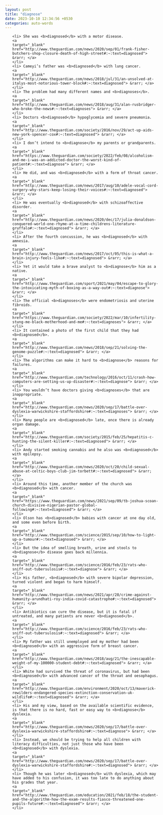 ```yaml
---
layout: post
title: "diagnose"
date: 2023-10-10 12:34:56 +0530
categories: auto-words
---
```

<ol>

    <li> She was <b>diagnosed</b> with a motor disease.
    <a 
    target="_blank" 
    href="http://www.theguardian.com/news/2020/sep/01/frank-fisher-butchers-shop-closure-death-of-high-street#:~:text=diagnosed"> &rarr; </a>
    </li>
    <li> Cameyi’s father was <b>diagnosed</b> with lung cancer.
    <a 
    target="_blank" 
    href="http://www.theguardian.com/news/2018/jul/31/an-unsolved-at-italys-most-notorious-tower-block#:~:text=diagnosed"> &rarr; </a>
    </li>
    <li> The problem had many different names and <b>diagnoses</b>.
    <a 
    target="_blank" 
    href="http://www.theguardian.com/news/2018/aug/31/alan-rusbridger-who-broke-the-news#:~:text=diagnoses"> &rarr; </a>
    </li>
    <li> Doctors <b>diagnosed</b> hypoglycemia and severe pneumonia.
    <a 
    target="_blank" 
    href="http://www.theguardian.com/society/2016/nov/29/act-up-aids-new-york-spencer-cox#:~:text=diagnosed"> &rarr; </a>
    </li>
    <li> I don’t intend to <b>diagnose</b> my parents or grandparents.
    <a 
    target="_blank" 
    href="https://www.theguardian.com/society/2022/feb/08/alcoholism-and-me-i-was-an-addicted-doctor-the-worst-kind-of-patient#:~:text=diagnose"> &rarr; </a>
    </li>
    <li> He did, and was <b>diagnosed</b> with a form of throat cancer.
    <a 
    target="_blank" 
    href="http://www.theguardian.com/news/2017/aug/10/adele-vocal-cord-surgery-why-stars-keep-losing-their-voices#:~:text=diagnosed"> &rarr; </a>
    </li>
    <li> He was eventually <b>diagnosed</b> with schizoaffective disorder.
    <a 
    target="_blank" 
    href="http://www.theguardian.com/news/2020/dec/17/julia-donaldson-conquered-world-one-rhyme-at-a-time-childrens-literature-gruffalo#:~:text=diagnosed"> &rarr; </a>
    </li>
    <li> After the fourth concussion, he was <b>diagnosed</b> with amnesia.
    <a 
    target="_blank" 
    href="http://www.theguardian.com/news/2017/oct/05/this-is-what-a-brain-injury-feels-like#:~:text=diagnosed"> &rarr; </a>
    </li>
    <li> Yet it would take a brave analyst to <b>diagnose</b> him as a native.
    <a 
    target="_blank" 
    href="http://www.theguardian.com/sport/2021/may/04/escape-to-glory-the-intoxicating-myth-of-boxing-as-a-way-out#:~:text=diagnose"> &rarr; </a>
    </li>
    <li> The official <b>diagnoses</b> were endometriosis and uterine fibroids.
    <a 
    target="_blank" 
    href="https://www.theguardian.com/society/2022/mar/10/infertility-stung-me-black-motherhood-and-me#:~:text=diagnoses"> &rarr; </a>
    </li>
    <li> It contained a photo of the first child that they had <b>diagnosed</b>.
    <a 
    target="_blank" 
    href="http://www.theguardian.com/news/2018/sep/21/solving-the-genome-puzzle#:~:text=diagnosed"> &rarr; </a>
    </li>
    <li> The algorithms can make it hard to <b>diagnose</b> reasons for failures.
    <a 
    target="_blank" 
    href="http://www.theguardian.com/technology/2016/oct/11/crash-how-computers-are-setting-us-up-disaster#:~:text=diagnose"> &rarr; </a>
    </li>
    <li> You wouldn’t have doctors giving <b>diagnoses</b> that are inappropriate.
    <a 
    target="_blank" 
    href="http://www.theguardian.com/news/2020/sep/17/battle-over-dyslexia-warwickshire-staffordshire#:~:text=diagnoses"> &rarr; </a>
    </li>
    <li> Many people are <b>diagnosed</b> late, once there is already organ damage.
    <a 
    target="_blank" 
    href="http://www.theguardian.com/society/2015/feb/25/hepatitis-c-hunting-the-silent-killer#:~:text=diagnosed"> &rarr; </a>
    </li>
    <li> Andy started smoking cannabis and he also was <b>diagnosed</b> with epilepsy.
    <a 
    target="_blank" 
    href="http://www.theguardian.com/news/2020/oct/20/child-sexual-abuse-at-celtic-boys-club-jim-torbett#:~:text=diagnosed"> &rarr; </a>
    </li>
    <li> Around this time, another member of the church was <b>diagnosed</b> with cancer.
    <a 
    target="_blank" 
    href="https://www.theguardian.com/news/2021/sep/09/tb-joshua-scoan-church-divisive-nigerian-pastor-global-following#:~:text=diagnosed"> &rarr; </a>
    </li>
    <li> Olson has <b>diagnosed</b> babies with cancer at one day old, and some even before birth.
    <a 
    target="_blank" 
    href="http://www.theguardian.com/science/2015/sep/10/how-to-light-up-a-tumour#:~:text=diagnosed"> &rarr; </a>
    </li>
    <li> But the idea of smelling breath, urine and stools to <b>diagnose</b> disease goes back millennia.
    <a 
    target="_blank" 
    href="http://www.theguardian.com/science/2016/feb/23/rats-who-sniff-out-tubersulosis#:~:text=diagnose"> &rarr; </a>
    </li>
    <li> His father, <b>diagnosed</b> with severe bipolar depression, turned violent and began to harm himself.
    <a 
    target="_blank" 
    href="http://www.theguardian.com/news/2021/apr/28/crime-against-humanity-arundhati-roy-india-covid-catastrophe#:~:text=diagnosed"> &rarr; </a>
    </li>
    <li> Antibiotics can cure the disease, but it is fatal if untreated, and many patients are never <b>diagnosed</b>.
    <a 
    target="_blank" 
    href="http://www.theguardian.com/science/2016/feb/23/rats-who-sniff-out-tubersulosis#:~:text=diagnosed"> &rarr; </a>
    </li>
    <li> My father was still unemployed and my mother had been <b>diagnosed</b> with an aggressive form of breast cancer.
    <a 
    target="_blank" 
    href="http://www.theguardian.com/news/2018/aug/21/the-inescapable-weight-of-my-100000-student-debt#:~:text=diagnosed"> &rarr; </a>
    </li>
    <li> White had survived the threat of coronavirus, but had been <b>diagnosed</b> with advanced cancer of the throat and oesophagus.
    <a 
    target="_blank" 
    href="http://www.theguardian.com/environment/2020/oct/13/maverick-rewilders-endangered-species-extinction-conservation-uk-wildlife#:~:text=diagnosed"> &rarr; </a>
    </li>
    <li> His and my view, based on the available scientific evidence, is that there is no hard, fast or easy way to <b>diagnose</b> dyslexia.
    <a 
    target="_blank" 
    href="http://www.theguardian.com/news/2020/sep/17/battle-over-dyslexia-warwickshire-staffordshire#:~:text=diagnose"> &rarr; </a>
    </li>
    <li> Instead, we should be trying to help all children with literacy difficulties, not just those who have been <b>diagnosed</b> with dyslexia.
    <a 
    target="_blank" 
    href="http://www.theguardian.com/news/2020/sep/17/battle-over-dyslexia-warwickshire-staffordshire#:~:text=diagnosed"> &rarr; </a>
    </li>
    <li> Though he was later <b>diagnosed</b> with dyslexia, which may have added to his confusion, it was too late to do anything about his grades that year.
    <a 
    target="_blank" 
    href="http://www.theguardian.com/education/2021/feb/18/the-student-and-the-algorithm-how-the-exam-results-fiasco-threatened-one-pupils-future#:~:text=diagnosed"> &rarr; </a>
    </li>